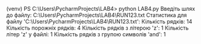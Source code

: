 (venv) PS C:\Users\PycharmProjects\LAB4> python LAB4.py Введіть шлях до файлу: C:\Users\PycharmProjects\LAB4\RUN123.txt Статистика для файлу 'C:\Users\PycharmProjects\LAB4\RUN123.txt': Кількість рядків: 14 Кількість порожніх рядків: 4 Кількість рядків з літерою 'z': 1 Кількість літер 'z' у файлі: 1 Кількість рядків з групою символів 'and': 1
